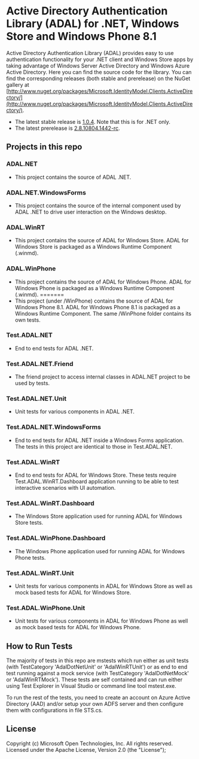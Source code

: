 # Active Directory Authentication Library (ADAL) for .NET, Windows Store and Windows Phone 8.1

Active Directory Authentication Library (ADAL) provides easy to use authentication functionality for your .NET client and Windows Store apps by taking advantage of Windows Server Active Directory and Windows Azure Active Directory.
Here you can find the source code for the library. You can find the corresponding releases (both stable and prerelease) on the NuGet gallery at [http://www.nuget.org/packages/Microsoft.IdentityModel.Clients.ActiveDirectory/](http://www.nuget.org/packages/Microsoft.IdentityModel.Clients.ActiveDirectory/).
- The latest stable release is [1.0.4](https://www.nuget.org/packages/Microsoft.IdentityModel.Clients.ActiveDirectory/1.0.4). Note that this is for .NET only.
- The latest prerelease is [2.8.10804.1442-rc](https://www.nuget.org/packages/Microsoft.IdentityModel.Clients.ActiveDirectory/2.8.10804.1442-rc).

## Projects in this repo

### ADAL.NET

* This project contains the source of ADAL .NET.

### ADAL.NET.WindowsForms

* This project contains the source of the internal component used by ADAL .NET to drive user interaction on the Windows desktop.

### ADAL.WinRT

* This project contains the source of ADAL for Windows Store. ADAL for Windows Store is packaged as a Windows Runtime Component (.winmd).

### ADAL.WinPhone

* This project contains the source of ADAL for Windows Phone. ADAL for Windows Phone is packaged as a Windows Runtime Component (.winmd).
=======
* This project (under /WinPhone) contains the source of ADAL for Windows Phone 8.1. ADAL for Windows Phone 8.1  is packaged as a Windows Runtime Component. The same /WinPhone folder contains its own tests.

### Test.ADAL.NET

* End to end tests for ADAL .NET.

### Test.ADAL.NET.Friend

* The friend project to access internal classes in ADAL.NET project to be used by tests.

### Test.ADAL.NET.Unit

* Unit tests for various components in ADAL .NET.

### Test.ADAL.NET.WindowsForms

* End to end tests for ADAL .NET inside a Windows Forms application. The tests in this project are identical to those in Test.ADAL.NET.

### Test.ADAL.WinRT

* End to end tests for ADAL for Windows Store. These tests require Test.ADAL.WinRT.Dashboard application running to be able to test interactive scenarios with UI automation.

### Test.ADAL.WinRT.Dashboard

* The Windows Store application used for running ADAL for Windows Store tests.

### Test.ADAL.WinPhone.Dashboard

* The Windows Phone application used for running ADAL for Windows Phone tests.

### Test.ADAL.WinRT.Unit

* Unit tests for various components in ADAL for Windows Store as well as mock based tests for ADAL for Windows Store.

### Test.ADAL.WinPhone.Unit

* Unit tests for various components in ADAL for Windows Phone as well as mock based tests for ADAL for Windows Phone.

## How to Run Tests

The majority of tests in this repo are mstests which run either as unit tests (with TestCategory 'AdalDotNetUnit' or 'AdalWinRTUnit') or as end to end test running against a mock service (with TestCategory 'AdalDotNetMock' or 'AdalWinRTMock'). 
These tests are self contained and can run either using Test Explorer in Visual Studio or command line tool mstest.exe.

To run the rest of the tests, you need to create an account on Azure Active Directory (AAD) and/or setup your own ADFS server and then configure them with configurations in file STS.cs.

## License

Copyright (c) Microsoft Open Technologies, Inc.  All rights reserved. Licensed under the Apache License, Version 2.0 (the "License"); 
